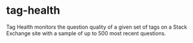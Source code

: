 tag-health
==========

Tag Health monitors the question quality of a given set of tags on a Stack Exchange site with a sample of up to 500 most recent questions.
